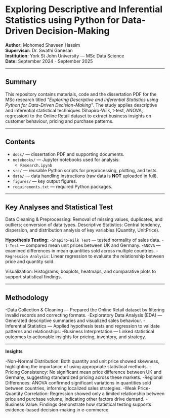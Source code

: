 # Exploring Descriptive and Inferential Statistics using Python for Data-Driven Decision-Making

**Author:** Mohomed Shaveen Hassim  
**Supervisor:** Dr. Swathi Ganesan  
**Institution:** York St John University — MSc Data Science  
**Date:** September 2024 - September 2025

---

## Summary
This repository contains materials, code and the dissertation PDF for the MSc research titled _"Exploring Descriptive and Inferential Statistics using Python for Data-Driven Decision-Making"_. The study applies descriptive and inferential statistical techniques (Shapiro-Wilk, t-test, ANOVA, regression) to the Online Retail dataset to extract business insights on customer behaviour, pricing and purchase patterns.

---

## Contents
- `docs/` — dissertation PDF and supporting documents.
- `notebooks/` — Jupyter notebooks used for analysis:
  - `Research.ipynb`
- `src/` — reusable Python scripts for preprocessing, plotting, and tests.
- `data/` — data handling instructions (raw data is **NOT** uploaded in full).
- `figures/` — key output figures.
- `requirements.txt` — required Python packages.

---

## Key Analyses and Statistical Test

Data Cleaning & Preprocessing: Removal of missing values, duplicates, and outliers; conversion of data types.
Descriptive Statistics: Central tendency, dispersion, and distribution analysis of key variables (Quantity, UnitPrice).

**Hypothesis Testing:**
-`Shapiro-Wilk Test` — tested normality of sales data.
-`t-Test` — compared mean unit prices between UK and Germany.
-`ANOVA` — examined differences in mean quantities sold across multiple countries.
-`Regression Analysis`: Linear regression to evaluate the relationship between price and quantity sold.

Visualization: Histograms, boxplots, heatmaps, and comparative plots to support statistical findings.

---

## Methodology

-Data Collection & Cleaning — Prepared the Online Retail dataset by filtering invalid records and correcting formats.
-Exploratory Data Analysis (EDA) — Generated descriptive summaries and visualized sales behaviour.
-Inferential Statistics — Applied hypothesis tests and regression to validate patterns and relationships.
-Business Interpretation — Linked statistical outcomes to actionable insights for pricing, inventory, and strategy.

---

**Insights**

-Non-Normal Distribution: Both quantity and unit price showed skewness, highlighting the importance of using appropriate statistical methods.
-Pricing Consistency: No significant mean price difference between UK and Germany, suggesting standardized pricing across these markets.
-Regional Differences: ANOVA confirmed significant variations in quantities sold between countries, informing localized sales strategies.
-Weak Price-Quantity Correlation: Regression showed only a limited relationship between price and purchase volume, indicating other factors drive demand.
-Business Value: Findings demonstrate how statistical testing supports evidence-based decision-making in e-commerce.

